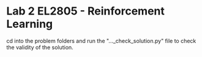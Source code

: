 # Lab 2 EL2805 - Reinforcement Learning

cd into the problem folders and run the "..._check_solution.py" file to check the validity of the solution.
